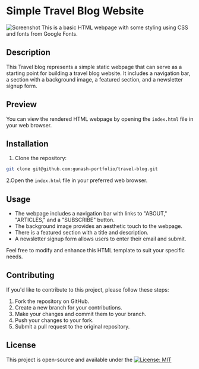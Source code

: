 # Simple Travel Blog Website
![Screenshot](screenshot_1.png)
This is a basic HTML webpage with some styling using CSS and fonts from Google Fonts.

## Description

This Travel blog represents a simple static webpage that can serve as a starting point for building a travel blog website. It includes a navigation bar, a section with a background image, a featured section, and a newsletter signup form.

## Preview

You can view the rendered HTML webpage by opening the `index.html` file in your web browser.

## Installation

1. Clone the repository:

```bash
git clone git@github.com:gunash-portfolio/travel-blog.git
```

2.Open the `index.html` file in your preferred web browser.

## Usage
- The webpage includes a navigation bar with links to "ABOUT," "ARTICLES," and a "SUBSCRIBE" button.
- The background image provides an aesthetic touch to the webpage.
- There is a featured section with a title and description.
- A newsletter signup form allows users to enter their email and submit.

Feel free to modify and enhance this HTML template to suit your specific needs.

## Contributing
If you'd like to contribute to this project, please follow these steps:

1. Fork the repository on GitHub.
2. Create a new branch for your contributions.
3. Make your changes and commit them to your branch.
4. Push your changes to your fork.
5. Submit a pull request to the original repository.

## License

This project is open-source and available under the [![License: MIT](https://img.shields.io/badge/License-MIT-yellow.svg)](https://opensource.org/licenses/MIT)